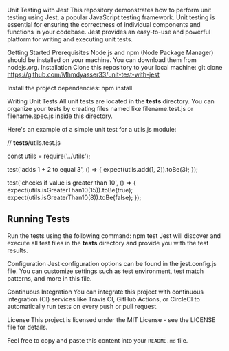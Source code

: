 Unit Testing with Jest
This repository demonstrates how to perform unit testing using Jest, a popular JavaScript testing framework. Unit testing is essential for ensuring the correctness of individual components and functions in your codebase. Jest provides an easy-to-use and powerful platform for writing and executing unit tests.

Getting Started
Prerequisites
Node.js and npm (Node Package Manager) should be installed on your machine. You can download them from nodejs.org.
Installation
Clone this repository to your local machine: git clone https://github.com/Mhmdyasser33/unit-test-with-jest

Install the project dependencies: npm install

Writing Unit Tests
All unit tests are located in the __tests__ directory. You can organize your tests by creating files named like filename.test.js or filename.spec.js inside this directory.

Here's an example of a simple unit test for a utils.js module:

// __tests__/utils.test.js

const utils = require('../utils');

test('adds 1 + 2 to equal 3', () => {
  expect(utils.add(1, 2)).toBe(3);
});

test('checks if value is greater than 10', () => {
  expect(utils.isGreaterThan10(15)).toBe(true);
  expect(utils.isGreaterThan10(8)).toBe(false);
});

## Running Tests
Run the tests using the following command:
npm test
Jest will discover and execute all test files in the __tests__ directory and provide you with the test results.

Configuration
Jest configuration options can be found in the jest.config.js file. You can customize settings such as test environment, test match patterns, and more in this file.

Continuous Integration
You can integrate this project with continuous integration (CI) services like Travis CI, GitHub Actions, or CircleCI to automatically run tests on every push or pull request.

License
This project is licensed under the MIT License - see the LICENSE file for details.

Feel free to copy and paste this content into your `README.md` file.
